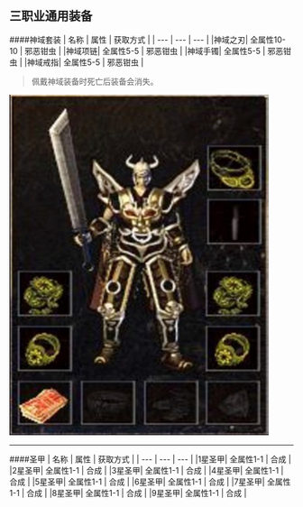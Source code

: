 
## 三职业通用装备
####神域套装
| 名称 | 属性 | 获取方式 |
| --- | --- | --- |
|神域之刃| 全属性10-10 | 邪恶钳虫 |
|神域项链| 全属性5-5   | 邪恶钳虫 |
|神域手镯| 全属性5-5   | 邪恶钳虫 |
|神域戒指| 全属性5-5   | 邪恶钳虫 |

> 佩戴神域装备时死亡后装备会消失。

![](items/神域套.png)

-------


####圣甲
| 名称 | 属性 | 获取方式 |
| --- | --- | --- |
|1星圣甲| 全属性1-1 | 合成 |
|2星圣甲| 全属性1-1 | 合成 |
|3星圣甲| 全属性1-1 | 合成 |
|4星圣甲| 全属性1-1 | 合成 |
|5星圣甲| 全属性1-1 | 合成 |
|6星圣甲| 全属性1-1 | 合成 |
|7星圣甲| 全属性1-1 | 合成 |
|8星圣甲| 全属性1-1 | 合成 |
|9星圣甲| 全属性1-1 | 合成 |










